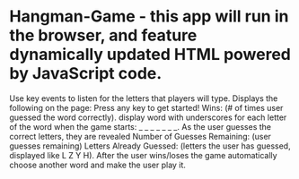 # Hangman-Game - this app will run in the browser, and feature dynamically updated HTML powered by JavaScript code.
Use key events to listen for the letters that players will type. Displays the following on the page: 
Press any key to get started!
Wins: (# of times user guessed the word correctly).
display word with underscores for each letter of the word when the game starts: _ _ _ _ _ _ _.
As the user guesses the correct letters, they are revealed 
Number of Guesses Remaining: (user guesses remaining)
Letters Already Guessed: (letters the user has guessed, displayed like L Z Y H).
After the user wins/loses the game automatically choose another word and make the user play it.
